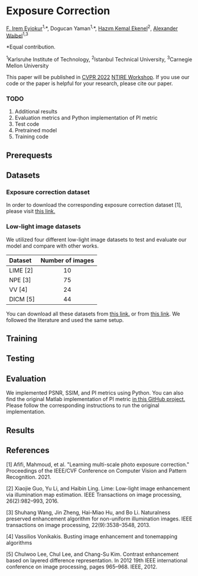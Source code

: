 # Exposure Correction

[F. Irem Eyiokur](https://github.com/iremeyiokur)<sup>1,</sup>\*, Dogucan Yaman<sup>1,</sup>\*, [Hazım Kemal Ekenel](https://web.itu.edu.tr/ekenel/)<sup>2</sup>, [Alexander Waibel](https://isl.anthropomatik.kit.edu/english/21_74.php)<sup>1,3</sup>

\*Equal contribution.

<sup>1</sup>Karlsruhe Institute of Technology, <sup>2</sup>Istanbul Technical University, <sup>3</sup>Carnegie Mellon University

This paper will be published in [CVPR 2022](https://cvpr2022.thecvf.com/) [NTIRE Workshop](https://data.vision.ee.ethz.ch/cvl/ntire22/). If you use our code or the paper is helpful for your research, please cite our paper.

### TODO ###

1. Additional results
2. Evaluation metrics and Python implementation of PI metric
3. Test code
4. Pretrained model
5. Training code

## Prerequests ##

## Datasets ##

### Exposure correction dataset ###
In order to download the corresponding exposure correction dataset [1], please visit [this link.](https://github.com/mahmoudnafifi/Exposure_Correction#dataset)

### Low-light image datasets ###
We utilized four different low-light image datasets to test and evaluate our model and compare with other works.

Dataset   | Number of images
:------- | :--------------:
LIME [2] | 10 
NPE [3]  | 75
VV [4]   | 24
DICM [5] | 44

You can download all these datasets from [this link.](https://daooshee.github.io/BMVC2018website/) or from [this link](https://github.com/VITA-Group/EnlightenGAN). We followed the literature and used the same setup.

## Training ##

## Testing ##

## Evaluation ##

We implemented PSNR, SSIM, and PI metrics using Python. You can also find the original Matlab implementation of PI metric [in this GitHub project.](https://github.com/roimehrez/PIRM2018) Please follow the corresponding instructions to run the original implementation.

## Results ##



## References ##

[1] Afifi, Mahmoud, et al. "Learning multi-scale photo exposure correction." Proceedings of the IEEE/CVF Conference on Computer Vision and Pattern Recognition. 2021.

[2] Xiaojie Guo, Yu Li, and Haibin Ling. Lime: Low-light image enhancement via illumination map estimation. IEEE Transactions on image processing, 26(2):982–993, 2016.

[3] Shuhang Wang, Jin Zheng, Hai-Miao Hu, and Bo Li. Naturalness preserved enhancement algorithm for non-uniform illumination images. IEEE transactions on image processing, 22(9):3538–3548, 2013.

[4] Vassilios Vonikakis. Busting image enhancement and tonemapping algorithms

[5] Chulwoo Lee, Chul Lee, and Chang-Su Kim. Contrast enhancement based on layered difference representation. In 2012 19th IEEE international conference on image processing, pages 965–968. IEEE, 2012.
